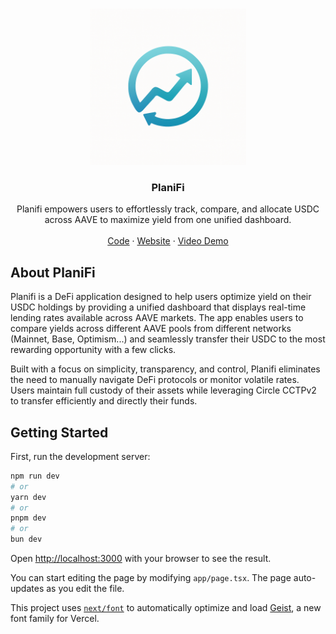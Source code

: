 <a id="readme-top"></a>

<br />
<div align="center">
  <a href="https://github.com/RegisGraptin/PlaniFi">
    <img src="./logo.png" alt="Logo" width="250" height="250">
  </a>

<h3 align="center">PlaniFi</h3>
  <p align="center">
    Planifi empowers users to effortlessly track, compare, and allocate USDC across AAVE to maximize yield from one unified dashboard.
    <br />
    <br />
    <a href="https://github.com/RegisGraptin/PlaniFi">Code</a>
    &middot;
    <a href="#">Website</a>
    &middot;
    <a href="#">Video Demo</a>
    
  </p>
</div>

## About PlaniFi

Planifi is a DeFi application designed to help users optimize yield on their USDC holdings by providing a unified dashboard that displays real-time lending rates available across AAVE markets. The app enables users to compare yields across different AAVE pools from different networks (Mainnet, Base, Optimism...) and seamlessly transfer their USDC to the most rewarding opportunity with a few clicks.

Built with a focus on simplicity, transparency, and control, Planifi eliminates the need to manually navigate DeFi protocols or monitor volatile rates. Users maintain full custody of their assets while leveraging Circle CCTPv2 to transfer efficiently and directly their funds.

## Getting Started

First, run the development server:

```bash
npm run dev
# or
yarn dev
# or
pnpm dev
# or
bun dev
```

Open [http://localhost:3000](http://localhost:3000) with your browser to see the result.

You can start editing the page by modifying `app/page.tsx`. The page auto-updates as you edit the file.

This project uses [`next/font`](https://nextjs.org/docs/app/building-your-application/optimizing/fonts) to automatically optimize and load [Geist](https://vercel.com/font), a new font family for Vercel.
